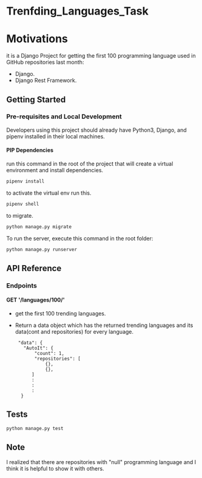 # Trenfding_Languages_Task

# Motivations 
it is a Django Project for getting 
the first 100 programming language used in GitHub repositories last month: 
- Django. 
- Django Rest Framework. 

## Getting Started

### Pre-requisites and Local Development
Developers using this project should already have Python3, Django, and pipenv installed in their local machines.

#### PIP Dependencies
run this command in the root of the project that will create a virtual environment and install dependencies. 
```bash
pipenv install
``` 
to activate the virtual env run this. 
```bash
pipenv shell
```   
to migrate.
```bash 
python manage.py migrate
```   
To run the server, execute this command in the root folder:
```bash 
python manage.py runserver
``` 
## API Reference

### Endpoints

#### GET '/languages/100/'

   - get the first 100 trending languages.
   
   - Return a data object which has the returned trending languages and its data(cont and repositories) for every language.
     ```
      "data": {
        "AutoIt": {
            "count": 1,
            "repositories": [
                {},
                {},
           ]
           :
           :
           :
       }
     ```
## Tests
 
```bash 
python manage.py test
``` 
## Note 
I realized that there are repositories with "null" programming language and I think it is helpful to show it 
with others.

